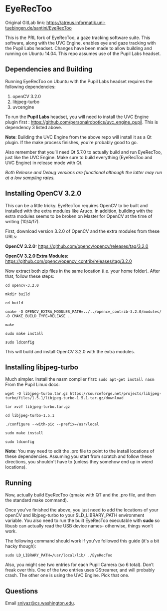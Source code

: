 # EyeRecToo

Original GitLab link: https://atreus.informatik.uni-tuebingen.de/santini/EyeRecToo

This is the PRL fork of EyeRecToo, a gaze tracking software suite. This software, along with the UVC Engine,
enables eye and gaze tracking with the Pupil Labs headset. Changes have been made to allow building and running on 
Ubuntu 14.04. This repo assumes use of the Pupil Labs headset.

## Dependencies and Building

Running EyeRecToo on Ubuntu with the Pupil Labs headset requires the following dependencies:

1. openCV 3.2.0
2. libjpeg-turbo
3. uvcengine

To run the **Pupil Labs** headset, you will need to install the UVC Engine plugin first :
https://github.com/personalrobotics/uvc_engine_pupil. This is dependency 3 listed above.

**Note**: Building the UVC Engine from the above repo will install it as a Qt plugin. If 
the make process finishes, you’re probably good to go.

Also remember that you’ll need Qt 5.7.0 to actually build and run EyeRecToo, just like the UVC Engine.
Make sure to build everything (EyeRecToo and UVC Engine) in release mode with Qt.

*Both Release and Debug versions are functional although the latter may run at a low sampling rates.*

## Installing OpenCV 3.2.0
This can be a little tricky. EyeRecToo requires OpenCV to be built and installed with the extra modules like Aruco. 
In addition, building with the extra modules seems to be broken on Master for OpenCV at the time of writing (10/4/17). 

First, download version 3.2.0 of OpenCV and the extra modules from these URLs:

**OpenCV 3.2.0:** https://github.com/opencv/opencv/releases/tag/3.2.0

**OpenCV 3.2.0 Extra Modules:** https://github.com/opencv/opencv_contrib/releases/tag/3.2.0

Now extract both zip files in the same location (i.e. your home folder). After that, follow these steps:

`cd opencv-3.2.0`

`mkdir build`

`cd build`

`cmake -D OPENCV_EXTRA_MODULES_PATH=../../opencv_contrib-3.2.0/modules/ -D CMAKE_BUILD_TYPE=RELEASE ..`

`make`

`sudo make install`

`sudo ldconfig`

This will build and install OpenCV 3.2.0 with the extra modules.

## Installing libjpeg-turbo

Much simpler. Install the nasm compiler first: 
`sudo apt-get install nasm`
From the Pupil Linux docs:

`wget -O libjpeg-turbo.tar.gz https://sourceforge.net/projects/libjpeg-turbo/files/1.5.1/libjpeg-turbo-1.5.1.tar.gz/download`

`tar xvzf libjpeg-turbo.tar.gz`

`cd libjpeg-turbo-1.5.1`

`./configure --with-pic --prefix=/usr/local`

`sudo make install`

`sudo ldconfig`

**Note**: You may need to edit the .pro file to point to the install locations of these dependencies. 
Assuming you start from scratch and follow these directions, you shouldn't have to (unless they somehow end up
in wierd locations).

## Running

Now, actually build EyeRecToo (qmake with QT and the .pro file, and then the standard make command).

Once you’ve finished the above, you just need to add the locations of your openCV and libjpeg-turbo 
to your $LD_LIBRARY_PATH environment variable. You also need to run the built EyeRecToo executable 
with **sudo** so libusb can actually read the USB device names- otherwise, things won’t work.

The following command should work if you've followed this guide (it's a bit hacky though):

`sudo LD_LIBRARY_PATH=/usr/local/lib/ ./EyeRecToo`

Also, you might see two entries for each Pupil Camera (so 6 total). Don’t freak over this. One of the 
two entries uses GStreamer, and will probably crash. The other one is using the UVC Engine. Pick that one.

## Questions

Email sniyaz@cs.washington.edu.


